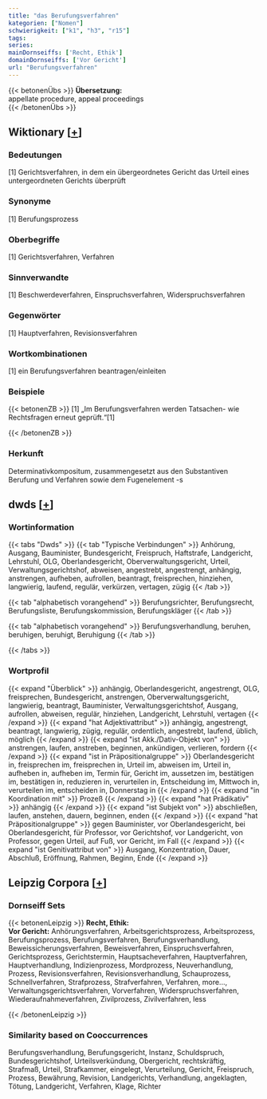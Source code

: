 ```yaml
---
title: "das Berufungsverfahren"
kategorien: ["Nomen"]
schwierigkeit: ["k1", "h3", "r15"]
tags:
series:
mainDornseiffs: ['Recht, Ethik']
domainDornseiffs: ['Vor Gericht']
url: "Berufungsverfahren"
---
```


{{< betonenÜbs >}}
**Übersetzung:**  
appellate procedure, appeal  proceedings  
{{< /betonenÜbs >}}

## Wiktionary [[+](https://de.wiktionary.org/wiki/Berufungsverfahren)]

### Bedeutungen
[1] Gerichtsverfahren, in dem ein übergeordnetes Gericht das Urteil eines untergeordneten Gerichts überprüft  

### Synonyme
[1] Berufungsprozess  

### Oberbegriffe
[1] Gerichtsverfahren, Verfahren  

### Sinnverwandte
[1] Beschwerdeverfahren, Einspruchsverfahren, Widerspruchsverfahren  

### Gegenwörter
[1] Hauptverfahren, Revisionsverfahren  

### Wortkombinationen
[1] ein Berufungsverfahren beantragen/einleiten  

### Beispiele
{{< betonenZB >}}
[1] „Im Berufungsverfahren werden Tatsachen- wie Rechtsfragen erneut geprüft.“[1]  

{{< /betonenZB >}}
### Herkunft
Determinativkompositum, zusammengesetzt aus den Substantiven Berufung und Verfahren sowie dem Fugenelement -s  



## dwds [[+](https://www.dwds.de/wb/Berufungsverfahren)]

### Wortinformation
{{< tabs "Dwds" >}}
{{< tab "Typische Verbindungen" >}}
Anhörung, Ausgang, Bauminister, Bundesgericht, Freispruch, Haftstrafe, Landgericht, Lehrstuhl, OLG, Oberlandesgericht, Oberverwaltungsgericht, Urteil, Verwaltungsgerichtshof, abweisen, angestrebt, angestrengt, anhängig, anstrengen, aufheben, aufrollen, beantragt, freisprechen, hinziehen, langwierig, laufend, regulär, verkürzen, vertagen, zügig
{{< /tab >}}

{{< tab "alphabetisch vorangehend" >}}
Berufungsrichter, Berufungsrecht, Berufungsliste, Berufungskommission, Berufungskläger
{{< /tab >}}

{{< tab "alphabetisch vorangehend" >}}
Berufungsverhandlung, beruhen, beruhigen, beruhigt, Beruhigung
{{< /tab >}}

{{< /tabs >}}

### Wortprofil
{{< expand "Überblick" >}} anhängig, Oberlandesgericht, angestrengt, OLG, freisprechen, Bundesgericht, anstrengen, Oberverwaltungsgericht, langwierig, beantragt, Bauminister, Verwaltungsgerichtshof, Ausgang, aufrollen, abweisen, regulär, hinziehen, Landgericht, Lehrstuhl, vertagen {{< /expand >}}
{{< expand "hat Adjektivattribut" >}} anhängig, angestrengt, beantragt, langwierig, zügig, regulär, ordentlich, angestrebt, laufend, üblich, möglich {{< /expand >}}
{{< expand "ist Akk./Dativ-Objekt von" >}} anstrengen, laufen, anstreben, beginnen, ankündigen, verlieren, fordern {{< /expand >}}
{{< expand "ist in Präpositionalgruppe" >}} Oberlandesgericht in, freisprechen im, freisprechen in, Urteil im, abweisen im, Urteil in, aufheben in, aufheben im, Termin für, Gericht im, aussetzen im, bestätigen im, bestätigen in, reduzieren in, verurteilen in, Entscheidung im, Mittwoch in, verurteilen im, entscheiden in, Donnerstag in {{< /expand >}}
{{< expand "in Koordination mit" >}} Prozeß {{< /expand >}}
{{< expand "hat Prädikativ" >}} anhängig {{< /expand >}}
{{< expand "ist Subjekt von" >}} abschließen, laufen, anstehen, dauern, beginnen, enden {{< /expand >}}
{{< expand "hat Präpositionalgruppe" >}} gegen Bauminister, vor Oberlandesgericht, bei Oberlandesgericht, für Professor, vor Gerichtshof, vor Landgericht, von Professor, gegen Urteil, auf Fuß, vor Gericht, im Fall {{< /expand >}}
{{< expand "ist Genitivattribut von" >}} Ausgang, Konzentration, Dauer, Abschluß, Eröffnung, Rahmen, Beginn, Ende {{< /expand >}}

## Leipzig Corpora [[+](https://corpora.uni-leipzig.de/en/res?word=Berufungsverfahren&corpusId=deu_newscrawl-public_2018)]

### Dornseiff Sets
{{< betonenLeipzig >}}
**Recht, Ethik:**  
**Vor Gericht:** Anhörungsverfahren, Arbeitsgerichtsprozess, Arbeitsprozess, Berufungsprozess, Berufungsverfahren, Berufungsverhandlung, Beweissicherungsverfahren, Beweisverfahren, Einspruchsverfahren, Gerichtsprozess, Gerichtstermin, Hauptsacheverfahren, Hauptverfahren, Hauptverhandlung, Indizienprozess, Mordprozess, Neuverhandlung, Prozess, Revisionsverfahren, Revisionsverhandlung, Schauprozess, Schnellverfahren, Strafprozess, Strafverfahren, Verfahren, more..., Verwaltungsgerichtsverfahren, Vorverfahren, Widerspruchsverfahren, Wiederaufnahmeverfahren, Zivilprozess, Zivilverfahren, less  

{{< /betonenLeipzig >}}

### Similarity based on Cooccurrences
Berufungsverhandlung, Berufungsgericht, Instanz, Schuldspruch, Bundesgerichtshof, Urteilsverkündung, Obergericht, rechtskräftig, Strafmaß, Urteil, Strafkammer, eingelegt, Verurteilung, Gericht, Freispruch, Prozess, Bewährung, Revision, Landgerichts, Verhandlung, angeklagten, Tötung, Landgericht, Verfahren, Klage, Richter

